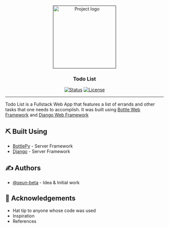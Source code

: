 <p align="center">
  <a href="" rel="noopener">
 <img width=200px height=200px src="https://i.ibb.co/Qj0L9m0/White-with-Aqua-Brush-Stroke-Personal-Logo.png" alt="Project logo"></a>
</p>

<h3 align="center">Todo List</h3>

<div align="center">

[![Status](https://img.shields.io/badge/status-active-success.svg)]()
[![License](https://img.shields.io/badge/license-MIT-blue.svg)](/LICENSE)

</div>

---

Todo List is a Fullstack Web App that features a list of errands and other tasks that one needs to accomplish. It was built using [Bottle Web Framework](https://www.quora.com) and [Django Web Framework](https://www.django.org)



## ⛏️ Built Using <a name = "built_using"></a>

- [BottlePy](https://www.bottle.org/) - Server Framework
- [Django](https://django.org/) - Server Framework


## ✍️ Authors <a name = "authors"></a>

- [@seun-beta](https://github.com/seun-beta) - Idea & Initial work

## 🎉 Acknowledgements <a name = "acknowledgement"></a>

- Hat tip to anyone whose code was used
- Inspiration
- References
